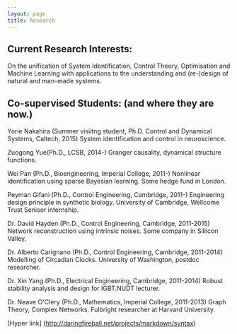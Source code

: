 ```yaml
---
layout: page
title: Research
---
```


## Current Research Interests: 

On the unification of System Identification, Control Theory, Optimisation and Machine Learning with applications to the understanding and (re-)design of natural and man-made systems.

## Co-supervised Students: (and where they are now.)

Yorie Nakahira (Summer visiitng student, Ph.D. Control and Dynamical Systems, Caltech, 2015) System identification and control in neuroscience.

Zuogong Yue(Ph.D., LCSB, 2014-) Granger causality, dynamical structure functions.

Wei Pan (Ph.D., Bioengineering, Imperial College, 2011-) Nonlinear identification using sparse Bayesian learning. Some hedge fund in London.

Peyman Gifani (Ph.D., Control Engineering, Cambridge, 2011-) Engineering design principle in synthetic biology. University of Cambridge, Wellcome Trust Senisor internship.

Dr. David Hayden (Ph.D., Control Engineering, Cambridge, 2011-2015) Network reconstruction using intrinsic noises. Some company in Sillicon Valley.

Dr. Alberto Carignano (Ph.D., Control Engineering, Cambridge, 2011-2014) Modelling of Circadian Clocks. University of Washington, postdoc researcher.

Dr. Xin Yang (Ph.D., Electrical Engineering, Cambridge, 2011-2014) Robust stability analysis and design for IGBT.NUDT lecturer.

Dr. Neave O'Clery (Ph.D., Mathematics, Imperial College, 2011-2013) Graph Theory, Complex Networks. Fulbright researcher at Harvard University.

[Hyper link] (http://daringfireball.net/projects/markdown/syntax)


